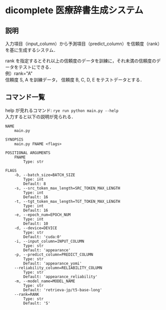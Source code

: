 # dicomplete 医療辞書生成システム

## 説明

入力項目（input_column）から予測項目（predict_column）を信頼度（rank）を基に生成するシステム．

rank を指定するとそれ以上の信頼度のデータを訓練に，それ未満の信頼度のデータをテストにできる．<br>
例）rank="A"<br>
信頼度 S, A を訓練データ，
信頼度 B, C, D, E をテストデータとする．

## コマンド一覧

help が見れるコマンド: `rye run python main.py --help`<br>
入力すると以下の説明が見られる．

```
NAME
    main.py

SYNOPSIS
    main.py FNAME <flags>

POSITIONAL ARGUMENTS
    FNAME
        Type: str

FLAGS
    -b, --batch_size=BATCH_SIZE
        Type: int
        Default: 8
    -s, --src_token_max_length=SRC_TOKEN_MAX_LENGTH
        Type: int
        Default: 16
    -t, --tgt_token_max_length=TGT_TOKEN_MAX_LENGTH
        Type: int
        Default: 16
    -e, --epoch_num=EPOCH_NUM
        Type: int
        Default: 10
    -d, --device=DEVICE
        Type: str
        Default: 'cuda:0'
    -i, --input_column=INPUT_COLUMN
        Type: str
        Default: 'appearance'
    -p, --predict_column=PREDICT_COLUMN
        Type: str
        Default: 'appearance_yomi'
    --reliability_column=RELIABILITY_COLUMN
        Type: str
        Default: 'appearance_reliability'
    -m, --model_name=MODEL_NAME
        Type: str
        Default: 'retrieva-jp/t5-base-long'
    --rank=RANK
        Type: str
        Default: 'S'
```
